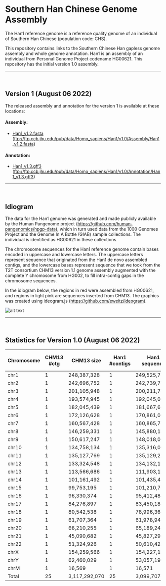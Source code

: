 # Southern Han Chinese Genome Assembly

The Han1 reference genome is a reference quality genome of an individual of Southern Han Chinese (population code: CHS).

This repository contains links to the Southern Chinese Han gapless genome assembly and whole genome annotation. Han1 is an assembly of an individual from Personal Genome Project codename HG00621. This repository has the initial version 1.0 assembly.

---

<br/>

## Version 1 (August 06 2022)

The released assembly and annotation for the version 1 is available at these locations:

#### Assembly: 
* [Han1_v1.2.fasta](https://bit.ly/3JylfV3)  (ftp://ftp.ccb.jhu.edu/pub/data/Homo_sapiens/Han1/v1.0/Assembly/Han1_v1.2.fasta)

#### Annotation: 
* [Han1_v1.3.gff3](https://bit.ly/3vMnqP3)  (ftp://ftp.ccb.jhu.edu/pub/data/Homo_sapiens/Han1/v1.0/Annotation/Han1_v1.3.gff3)

---

<br/>

## Idiogram

The data for the Han1 genome was generated and made publicly available by the Human Pangenome project (https://github.com/human-pangenomics/hpgp-data), which in turn used data from the 1000 Genomes Project and the Genome In A Bottle (GIAB) sample collections. The individual is identified as HG00621 in these collections.

The chromosome sequences for the Han1 reference genome contain bases encoded in uppercase and lowercase letters. The uppercase letters represent sequence that originated from the Han1 de novo assembled contigs, and the lowercase bases represent sequence that we took from the T2T consortium CHM13 version 1.1 genome assembly augmented with the complete Y chromosome from HG002, to fill intra-contig gaps in the chromosome sequences.

In the idiogram below, the regions in red were assembled from HG00621, and regions in light pink are sequences inserted from CHM13. The graphics was created using ideogram.js (https://github.com/eweitz/ideogram).

![alt text](https://github.com/JHUCCB/ChineseHanSouthGenome/blob/main/Han1_chromosomes.png)

---

<br/>

## Statistics for Version 1.0 (August 06 2022)
|Chromosome|CHM13 #ctg|CHM13 size|Han1 #contigs|Han1 sequence|Han1 Non-HG00621 sequence| Han1/CHM13 |
|---|---|---|----|----|----|----|
|chr1|1|248,387,328|1|249,525,787|119,184|1.00458|
|chr2|1|242,696,752|1|242,739,747|2,482,037|1.00018|
|chr3|1|201,105,948|1|200,211,729|377,991|0.995553|
|chr4|1|193,574,945|1|192,045,028|518,393|0.992097|
|chr5|1|182,045,439|1|181,667,637|494,129|0.997925|
|chr6|1|172,126,628|1|170,861,069|314,798|0.992648|
|chr7|1|160,567,428|1|160,865,769|107,243|1.00186|
|chr8|1|146,259,331|1|145,880,131|791,768|0.997407|
|chr9|1|150,617,247|1|148,018,047|35,504,706|0.982743|
|chr10|1|134,758,134|1|135,316,043|585,347|1.00414|
|chr11|1|135,127,769|1|135,129,219|874,841|1.00001|
|chr12|1|133,324,548|1|134,132,185|102,971|1.00606|
|chr13|1|113,566,686|1|111,903,191|10,782,722|0.985352|
|chr14|1|101,161,492|1|101,435,482|5,090,291|1.00271|
|chr15|1|99,753,195|1|101,210,777|12,429,469|1.01461|
|chr16|1|96,330,374|1|95,412,483|13,280,238|0.990471|
|chr17|1|84,276,897|1|83,450,189|1,080,955|0.990191|
|chr18|1|80,542,538|1|78,996,361|210,798|0.980803|
|chr19|1|61,707,364|1|61,978,944|1,089,081|1.0044|
|chr20|1|66,210,255|1|65,189,243|963,587|0.984579|
|chr21|1|45,090,682|1|45,827,290|5,613,897|1.01634|
|chr22|1|51,324,926|1|50,610,422|5,397,082|0.986079|
|chrX|1|154,259,566|1|154,227,164|7,056,525|0.999790|
|chrY|1|62,460,029|1|53,057,190|146,07,629|0.849458|
|chrM|1|16,569|1|16,571|0|1.000121|
|Total|25|3,117,292,070|25|3,099,707,698|119875682|0.994359|
